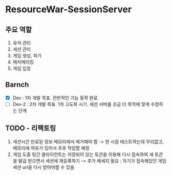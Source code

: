 # ResourceWar-SessionServer

## 주요 역할
1. 유저 관리
2. 세션 관리
3. 게임 생성, 파기
4. 매치메이킹
5. 게임 입장


## Barnch

- [x] Dev : 1차 개발 목표. 전반적인 기능 동작 완료
- [ ] Dev-2 : 2차 개발 목표. 1차 고도화 시기. 세션 서버를 조금 더 목적에 맞게 수정하는 단계

## TODO - 리팩토링
1. 세션시간 만료된 정보 메모리에서 제거해야 함
   -> 현 시점 테스트하는데 무리없고, 메모리에 여유가 있어서 추후 작업할 예정
2. 게임 도중 팅긴 클라이언트는 저장되어 있는 토큰을 이용해 다시 접속하여 새 토큰을 발급 받으면서 세션에 재등록하기
   -> 추가 메세지 필요 : 자기가 접속해있던 게임 세션 url을 다시 받아야할 수 있음